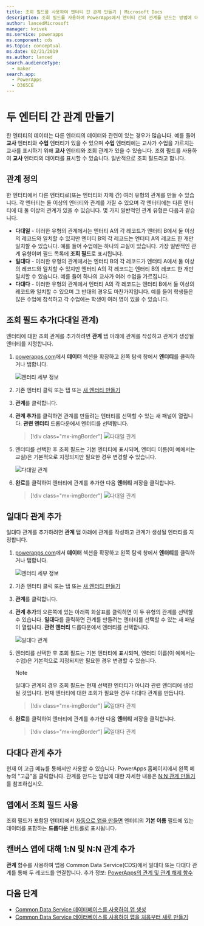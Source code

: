```yaml
---
title: 조회 필드를 사용하여 엔터티 간 관계 만들기 | Microsoft Docs
description: 조회 필드를 사용하여 PowerApps에서 엔터티 간의 관계를 만드는 방법에 대한 단계별 지침입니다.
author: lancedMicrosoft
manager: kvivek
ms.service: powerapps
ms.component: cds
ms.topic: conceptual
ms.date: 02/21/2019
ms.author: lanced
search.audienceType:
  - maker
search.app:
  - PowerApps
  - D365CE
---
```


# <a name="create-a-relationship-between-entities"></a>두 엔터티 간 관계 만들기
한 엔터티의 데이터는 다른 엔터티의 데이터와 관련이 있는 경우가 많습니다. 예를 들어 **교사** 엔터티와 **수업** 엔터티가 있을 수 있으며 **수업** 엔터티에는 교사가 수업을 가르치는 교사를 표시하기 위해 **교사** 엔터티와 조회 관계가 있을 수 있습니다. 조회 필드를 사용하여 **교사** 엔터티의 데이터를 표시할 수 있습니다. 일반적으로 조회 필드라고 합니다.

## <a name="define-a-relationship"></a>관계 정의
한 엔터티에서 다른 엔터티로(또는 엔터티와 자체 간) 여러 유형의 관계를 만들 수 있습니다. 각 엔터티는 둘 이상의 엔터티와 관계를 가질 수 있으며 각 엔터티에는 다른 엔터티에 대 둘 이상의 관계가 있을 수 있습니다. 몇 가지 일반적인 관계 유형은 다음과 같습니다.

* **다대일** - 이러한 유형의 관계에서는 엔터티 A의 각 레코드가 엔터티 B에서 둘 이상의 레코드와 일치할 수 있지만 엔터티 B의 각 레코드는 엔터티 A의 레코드 한 개만 일치할 수 있습니다. 예를 들어 수업에는 하나의 교실이 있습니다. 가장 일반적인 관계 유형이며 필드 목록에 **조회 필드**로 표시됩니다.
* **일대다** - 이러한 유형의 관계에서는 엔터티 B의 각 레코드가 엔터티 A에서 둘 이상의 레코드와 일치할 수 있지만 엔터티 A의 각 레코드는 엔터티 B의 레코드 한 개만 일치할 수 있습니다. 예를 들어 하나의 교사가 여러 수업을 가르집니다.
* **다대다** - 이러한 유형의 관계에서 엔터티 A의 각 레코드는 엔터티 B에서 둘 이상의 레코드와 일치할 수 있으며 그 반대의 경우도 마찬가지입니다. 예를 들어 학생들은 많은 수업에 참석하고 각 수업에는 학생이 여러 명이 있을 수 있습니다.

## <a name="add-a-lookup-field-many-to-one-relationship"></a>조회 필드 추가(다대일 관계)

엔터티에 대한 조회 관계를 추가하려면 **관계** 탭 아래에 관계를 작성하고 관계가 생성될 엔터티를 지정합니다.

1. [powerapps.com](https://web.powerapps.com/?utm_source=padocs&utm_medium=linkinadoc&utm_campaign=referralsfromdoc)에서 **데이터** 섹션을 확장하고 왼쪽 탐색 창에서 **엔터티**를 클릭하거나 탭합니다.

    ![엔터티 세부 정보](./media/data-platform-cds-create-entity/entitylist.png "엔터티 목록")

2. 기존 엔터티 클릭 또는 탭 또는 [새 엔터티 만들기](data-platform-create-entity.md)

3. **관계**를 클릭합니다.

4. **관계 추가**를 클릭하면 관계를 만들려는 엔터티를 선택할 수 있는 새 패널이 열립니다. **관련 엔터티** 드롭다운에서 엔터티를 선택합니다.

    > [!div class="mx-imgBorder"] 
    > ![다대일 관계](./media/data-platform-cds-newrelationship/manytoone-1.png "다대일 관계")

5. 엔터티를 선택한 후 조회 필드는 기본 엔터티에 표시되며, 엔터티 이름(이 예에서는 교실)은 기본적으로 지정되지만 필요한 경우 변경할 수 있습니다.

    ![다대일 관계](./media/data-platform-cds-newrelationship/manytoone-2.png "다대일 관계")

6. **완료**를 클릭하여 엔터티에 관계를 추가한 다음 **엔터티** 저장을 클릭합니다.

    > [!div class="mx-imgBorder"] 
    > ![다대일 관계](./media/data-platform-cds-newrelationship/manytoone-3.png "다대일 관계")

## <a name="add-a-one-to-many-relationship"></a>일대다 관계 추가

일대다 관계를 추가하려면 **관계** 탭 아래에 관계를 작성하고 관계가 생성될 엔터티를 지정합니다.

1. [powerapps.com](https://web.powerapps.com/?utm_source=padocs&utm_medium=linkinadoc&utm_campaign=referralsfromdoc)에서 **데이터** 섹션을 확장하고 왼쪽 탐색 창에서 **엔터티**를 클릭하거나 탭합니다.

    ![엔터티 세부 정보](./media/data-platform-cds-create-entity/entitylist.png "엔터티 목록")

2. 기존 엔터티 클릭 또는 탭 또는 [새 엔터티 만들기](data-platform-create-entity.md)

3. **관계**를 클릭합니다.

4. **관계 추가**의 오른쪽에 있는 아래쪽 화살표를 클릭하면 이 두 유형의 관계를 선택할 수 있습니다. **일대다**를 클릭하면 관계를 만들려는 엔터티를 선택할 수 있는 새 패널이 열립니다. **관련 엔터티** 드롭다운에서 엔터티를 선택합니다.

    ![일대다 관계](./media/data-platform-cds-newrelationship/onetomany-1.png "일대다 관계")

5. 엔터티를 선택한 후 조회 필드는 기본 엔터티에 표시되며, 엔터티 이름(이 예에서는 수업)은 기본적으로 지정되지만 필요한 경우 변경할 수 있습니다.

    > [!NOTE]
    > 일대다 관계의 경우 조회 필드는 현재 선택한 엔터티가 아니라 관련 엔터티에 생성 될 것입니다. 현재 엔터티에 대한 조회가 필요한 경우 다대다 관계를 만듭니다.

    > [!div class="mx-imgBorder"] 
    > ![일대다 관계](./media/data-platform-cds-newrelationship/onetomany-2.png "일대다 관계")

6. **완료**를 클릭하여 엔터티에 관계를 추가한 다음 **엔터티** 저장을 클릭합니다.

    > [!div class="mx-imgBorder"] 
    > ![일대다 관계](./media/data-platform-cds-newrelationship/onetomany-3.png "일대다 관계")

## <a name="add-a-many-to-many-relationship"></a>다대다 관계 추가

현재 이 고급 메뉴를 통해서만 사용할 수 있습니다. PowerApps 홈페이지에서 왼쪽 메뉴의 "고급"을 클릭합니다. 관계를 만드는 방법에 대한 자세한 내용은 [N:N 관계 만들기](/dynamics365/customer-engagement/customize/create-and-edit-nn-many-to-many-relationships)를 참조하십시오.

## <a name="use-a-lookup-field-in-an-app"></a>앱에서 조회 필드 사용
조회 필드가 포함된 엔터티에서 [자동으로 앱을 만들면](../canvas-apps/data-platform-create-app.md) 엔터티의 **기본 이름** 필드에 있는 데이터를 포함하는 **드롭다운** 컨트롤로 표시됩니다.

## <a name="add-1n-and-nn-relationships-for-canvas-apps"></a>캔버스 앱에 대해 1:N 및 N:N 관계 추가
**관계** 함수를 사용하여 앱용 Common Data Service(CDS)에서 일대다 또는 다대다 관계를 통해 두 레코드를 연결합니다. 추가 정보: [PowerApps의 관계 및 관계 해제 함수](../canvas-apps/functions/function-relate-unrelate.md)

## <a name="next-steps"></a>다음 단계
* [Common Data Service 데이터베이스를 사용하여 앱 생성](../canvas-apps/data-platform-create-app.md)
* [Common Data Service 데이터베이스를 사용하여 앱을 처음부터 새로 만들기](../canvas-apps/data-platform-create-app-scratch.md)

